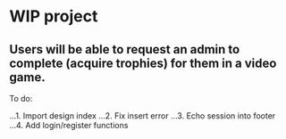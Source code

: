 <h1>WIP project</h1>
<h2>Users will be able to request an admin to complete (acquire trophies) for them in a video game.</h2>

To do:

...1. Import design index
...2. Fix insert error
...3. Echo session into footer
...4. Add login/register functions